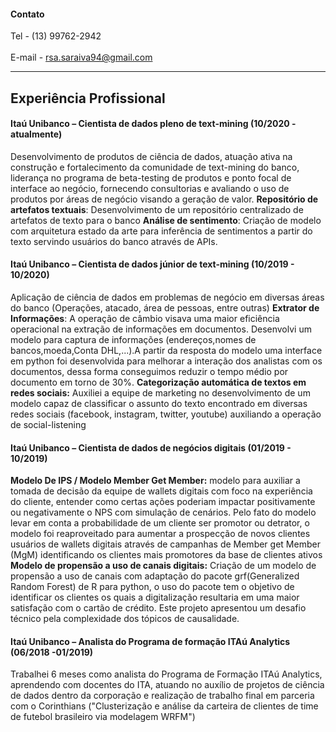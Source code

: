 #### Contato

Tel - (13) 99762-2942 <br>                     
E-mail - rsa.saraiva94@gmail.com

---

## Experiência Profissional

#### Itaú Unibanco – Cientista de dados pleno de text-mining (10/2020 - atualmente)
Desenvolvimento de produtos de ciência de dados, atuação ativa na construção e
fortalecimento da comunidade de text-mining do banco, liderança no programa de
beta-testing de produtos e ponto focal de interface ao negócio, fornecendo consultorias e
avaliando o uso de produtos por áreas de negócio visando a geração de valor.
**Repositório de artefatos textuais**: Desenvolvimento de um repositório centralizado de
artefatos de texto para o banco
**Análise de sentimento**: Criação de modelo com arquitetura estado da arte para inferência
de sentimentos a partir do texto servindo usuários do banco através de APIs.


#### Itaú Unibanco – Cientista de dados júnior de text-mining (10/2019 - 10/2020)
Aplicação de ciência de dados em problemas de negócio em diversas áreas do banco
(Operações, atacado, área de pessoas, entre outras)
**Extrator de Informações**: A operação de câmbio visava uma maior eficiência operacional
na extração de informações em documentos. Desenvolvi um modelo para captura de
informações (endereços,nomes de bancos,moeda,Conta DHL,...).A partir da resposta do
modelo uma interface em python foi desenvolvida para melhorar a interação dos analistas
com os documentos, dessa forma conseguimos reduzir o tempo médio por documento em
torno de 30%.
**Categorização automática de textos em redes sociais:** Auxiliei a equipe de marketing no
desenvolvimento de um modelo capaz de classificar o assunto do texto encontrado em
diversas redes sociais (facebook, instagram, twitter, youtube) auxiliando a operação de
social-listening


#### Itaú Unibanco – Cientista de dados de negócios digitais (01/2019 - 10/2019)
**Modelo De IPS / Modelo Member Get Member:** modelo para auxiliar a tomada de decisão
da equipe de wallets digitais com foco na experiência do cliente, entender como certas ações
poderiam impactar positivamente ou negativamente o NPS com simulação de cenários.
Pelo fato do modelo levar em conta a probabilidade de um cliente ser promotor ou detrator, o
modelo foi reaproveitado para aumentar a prospecção de novos clientes usuários de wallets
digitais através de campanhas de Member get Member (MgM) identificando os clientes mais
promotores da base de clientes ativos
**Modelo de propensão a uso de canais digitais:** Criação de um modelo de propensão a
uso de canais com adaptação do pacote grf(Generalized Random Forest) de R para python,
o uso do pacote tem o objetivo de identificar os clientes os quais a digitalização resultaria em
uma maior satisfação com o cartão de crédito. Este projeto apresentou um desafio técnico
pela complexidade dos tópicos de causalidade.


#### Itaú Unibanco – Analista do Programa de formação ITAú Analytics (06/2018 -01/2019)
Trabalhei 6 meses como analista do Programa de Formação ITAú Analytics, aprendendo
com docentes do ITA, atuando no auxílio de projetos de ciência de dados dentro da
corporação e realização de trabalho final em parceria com o Corinthians ("Clusterização e
análise da carteira de clientes de time de futebol brasileiro via modelagem WRFM")

